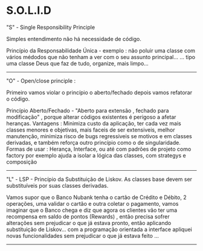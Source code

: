 # S.O.L.I.D


"S" -  Single Responsibility Principle 

Simples entendimento não há necessidade de código.

Princípio da Responsabilidade Única - exemplo : não poluir uma classe com vários médodos que não tenham a ver com o seu assunto principal... 
... tipo uma classe Deus que faz de tudo, organize, mais limpo...

----------------------------------------------------------------------------------------------------

"O" - Open/close principle :

Primeiro vamos violar o princípio o aberto/fechado depois vamos refatorar o código. 

Princípio Aberto/Fechado - "Aberto para extensão , fechado para modificação" , porque alterar códigos existentes é perigoso a afetar heranças.
Vantagens : Minimiza custo da aplicação, ter cada vez mais classes menores e objetivas, mais faceis de ser extensiveis, melhor manutenção,
minimiza risco de bugs regressiveis se motivos e em classes derivadas, e também  reforça outro princípio como o de singularidade.
Formas de usar : Herança, Interface, ou até com padrões de projeto como factory por exemplo ajuda a isolar a lógica das classes, com strategys e composição

----------------------------------------------------------------------------------------------------

"L" - LSP - Princípio da Substituição de Liskov. As classes base devem ser substituíveis por suas classes derivadas. 

Vamos supor que o Banco Nubank tenha o cartão de Crédito e Débito, 2 operações, uma validar o cartão e outra coletar o pagamento, 
vamos imaginar que o Banco chega e diz que agora os clientes vão ter uma recompensa em saldo de pontos (Rewards) , então precisa sofrer alterações sem prejudicar o que já estava pronto, então aplicando substituição de Liskov... com a programação orientada a interface apliquei novas funcionalidades sem prejudicar o que já estava feito ... 

----------------------------------------------------------------------------------------------------
